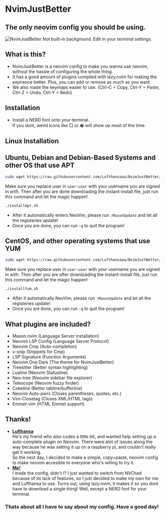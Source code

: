 # NvimJustBetter

## The only neovim config you should be using.

![NvimJustBetter](https://cdn.discordapp.com/attachments/1052738340887212092/1090064909070504026/image.png)
Not built-in background. Edit in your terminal settings.

## What is this?
* NvimJustBetter is a neovim config to make you wanna use neovim, without the hassle of configuring the whole thing.
* It has a good amount of plugins compiled with lazy.nvim for making the expirence better. Plus, you can add or remove as much as you want.
* We also made the keymaps easier to use. (Ctrl-C = Copy, Ctrl-Y = Paste, Ctrl-Z = Undo, Ctrl-Y = Redo)

## Installation
* Install a NERD font onto your terminal.<br>If you dont, weird icons like □ or � will show up most of the time.
## Linux Installation
## Ubuntu, Debian and Debian-Based Systems and other OS that use APT
```bash
sudo wget https://raw.githubusercontent.com/Lufthansaaa/NvimJustBetter/main/installApt.sh && sudo chown user:user installApt.sh && sudo chmod u=rwx,g=r,o=r installApt.sh 
```
Make sure you replace user in ```user:user``` with your username you are signed in with.
Then after you are done downloading the instant-install file, just run this command and let the magic happen!
```bash
./installApt.sh
```
* After it automatically enters NeoVim, please run ```:MasonUpdate``` and let all the registeries update!
* Once you are done, you can run ```:q``` to quit the program!

## CentOS, and other operating systems that use YUM
```bash
sudo wget https://raw.githubusercontent.com/Lufthansaaa/NvimJustBetter/main/installYum.sh && sudo chown user:user installYum.sh && sudo chmod u=rwx,g=r,o=r installYum.sh
```

Make sure you replace user in ```user:user``` with your username you are signed in with.
Then after you are after downloading the instant-install file, just run this command and let the magic happen!

```bash
./installYum.sh
```
* After it automatically NeoVim, please run ```:MasonUpdate``` and let all the registeries update!
* Once you are done, you can run ```:q``` to quit the program!

## What plugins are included?

* Mason.nvim (Language Server installation)
* Neovim LSP Config (Language Server Protocol)
* Neovim Cmp (Auto-completion)
* v-snip (Snippets for Cmp)
* LSP Signature (Function Arguments)
* Neovim One Dark (The theme for NvimJustBetter)
* Treesitter (Better syntax highlighting)
* Lualine (Neovim Statusline)
* Neo-tree (Neovim sidebar file explorer)
* Telescope (Neovim fuzzy finder)
* Cokeline (Better tabline/bufferline)
* Neovim Auto-pairs (Closes parentheses, quotes, etc.)
* Vim-Closetag (Closes XML/HTML tags)
* Emmet-vim (HTML Emmet support)

## Thanks!
* [**Lufthansa**](https://jaythedev.com)<br>He's my friend who also codes a little bit, and wanted help setting up a auto-complete plugin on Neovim. There were alot of issues along the way because he was setting it up on a raspberry pi, and couldn't really get it working.<br>So the next day, I decided to make a simple, copy+paste, neovim config to make neovim accesible to everyone who's willing to try it.
* [**Me!**](https://about.hughwillson.repl.co)<br>I made the config, didn't I? I just wanted to switch from NVChad because of its lack of features, so I just decided to make my own for me and Lufthansa to use. Turns out, using lazy.nvim, it makes it so you dont have to download a single thing! Well, except a NERD font for your terminal.

### Thats about all I have to say about my config. Have a good day!
